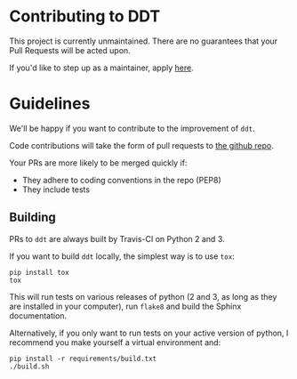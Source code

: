 # Contributing to DDT

This project is currently unmaintained. There are no guarantees that your Pull
Requests will be acted upon.

If you'd like to step up as a maintainer, apply [here](https://github.com/txels/ddt/issues/59).

# Guidelines

We'll be happy if you want to contribute to the improvement of `ddt`.

Code contributions will take the form of pull requests to
[the github repo](https://github.com/txels/ddt).

Your PRs are more likely to be merged quickly if:

 - They adhere to coding conventions in the repo (PEP8)
 - They include tests

## Building

PRs to `ddt` are always built by Travis-CI on Python 2 and 3.

If you want to build `ddt` locally, the simplest way is to use `tox`:

```
pip install tox
tox
```

This will run tests on various releases of python (2 and 3, as long as they
are installed in your computer), run `flake8` and build the Sphinx
documentation.

Alternatively, if you only want to run tests on your active version of python,
I recommend you make yourself a virtual environment and:

```
pip install -r requirements/build.txt
./build.sh
```
